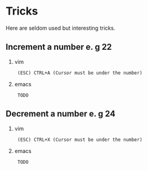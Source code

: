 Tricks
======

Here are seldom used but interesting tricks.

Increment a number e. g 22
--------------------------

1. vim

        (ESC) CTRL+A (Cursor must be under the number)

1. emacs

        TODO

Decrement a number e. g 24
--------------------------

1. vim

        (ESC) CTRL+X (Cursor must be under the number)

1. emacs

        TODO
